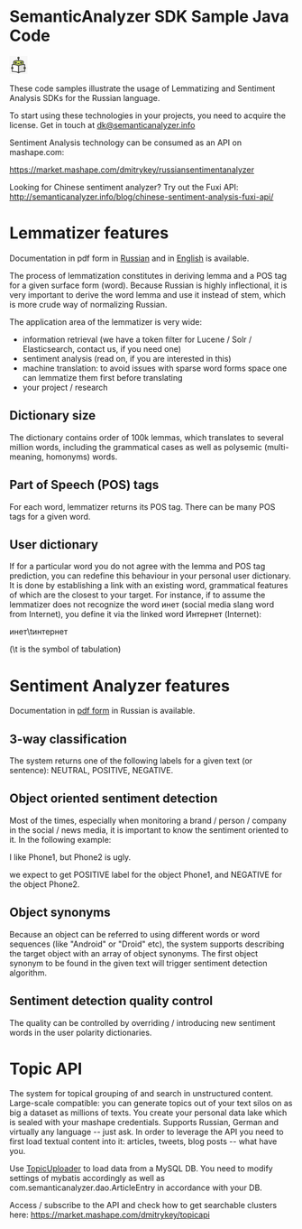 SemanticAnalyzer SDK Sample Java Code
======================

![logo](documentation/Robot32.png)

These code samples illustrate the usage of Lemmatizing and Sentiment Analysis SDKs 
for the Russian language.

To start using these technologies in your projects, you need to acquire the license. Get
in touch at dk@semanticanalyzer.info

Sentiment Analysis technology can be consumed as an API on mashape.com:

https://market.mashape.com/dmitrykey/russiansentimentanalyzer

Looking for Chinese sentiment analyzer? Try out the Fuxi API: http://semanticanalyzer.info/blog/chinese-sentiment-analysis-fuxi-api/

# Lemmatizer features

Documentation in pdf form in [Russian](documentation/lemmatizer/russian/Лингвистический_компонент_Лемматайзер_для_русского_языка.pdf) and in [English](documentation/lemmatizer/english/Linguistic_component_Lemmatizer_for_the_Russian_language.pdf) is available.


The process of lemmatization constitutes in deriving lemma and a POS tag for a given surface form (word).
Because Russian is highly inflectional, it is very important to derive the word lemma and use it instead of
stem, which is more crude way of normalizing Russian.

The application area of the lemmatizer is very wide:

* information retrieval (we have a token filter for Lucene / Solr / Elasticsearch, contact us, if you need one)
* sentiment analysis (read on, if you are interested in this)
* machine translation: to avoid issues with sparse word forms space one can lemmatize them first before translating
* your project / research

## Dictionary size
The dictionary contains order of 100k lemmas, which translates to several million words, including
the grammatical cases as well as polysemic (multi-meaning, homonyms) words.

## Part of Speech (POS) tags
For each word, lemmatizer returns its POS tag. There can be many POS tags for a given word.

## User dictionary
If for a particular word you do not agree with the lemma and POS tag prediction, you can redefine this behaviour
in your personal user dictionary. It is done by establishing a link with an existing word, grammatical features
of which are the closest to your target. For instance, if to assume the lemmatizer does not recognize
the word инет (social media slang word from Internet), you define it via the linked word Интернет (Internet):

инет\tинтернет

(\t is the symbol of tabulation)

# Sentiment Analyzer features

Documentation in [pdf form](documentation/sentiment_analysis/russian/SemanticAnalyzer_sentiment_analysis_V2.1.1_Installation_And_Usage_Guide.pdf) in Russian is available.

## 3-way classification
The system returns one of the following labels for a given text (or sentence): NEUTRAL, POSITIVE, NEGATIVE.

## Object oriented sentiment detection
Most of the times, especially when monitoring a brand / person / company in the social / news media, it is
important to know the sentiment oriented to it. In the following example:

I like Phone1, but Phone2 is ugly.

we expect to get POSITIVE label for the object Phone1, and NEGATIVE for the object Phone2.

## Object synonyms
Because an object can be referred to using different words or word sequences (like "Android" or "Droid" etc),
the system supports describing the target object with an array of object synonyms. The first object synonym to be found
in the given text will trigger sentiment detection algorithm.

## Sentiment detection quality control
The quality can be controlled by overriding / introducing new sentiment words in the user polarity dictionaries.

# Topic API
The system for topical grouping of and search in unstructured content. Large-scale compatible: you can generate topics out of your text silos on as big a dataset as millions of texts. You create your personal data lake which is sealed with your mashape credentials. Supports Russian, German and virtually any language -- just ask.
In order to leverage the API you need to first load textual content into it: articles, tweets, blog posts -- what have you.

Use [TopicUploader](src/main/java/com/semanticanalyzer/TopicUploader.java) to load data from a MySQL DB. You need to modify settings of mybatis accordingly as well as com.semanticanalyzer.dao.ArticleEntry in accordance with your DB.

Access / subscribe to the API and check how to get searchable clusters here: https://market.mashape.com/dmitrykey/topicapi
